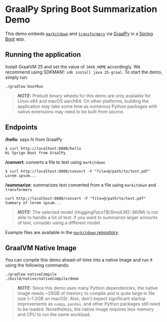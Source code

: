 # GraalPy Spring Boot Summarization Demo

This demo embeds [`markitdown`](https://github.com/microsoft/markitdown) and [`transformers`](https://github.com/huggingface/transformers) via [GraalPy](https://www.graalvm.org/python/) in a [Spring Boot](https://spring.io) app.


## Running the application


Install GraalVM 25 and set the value of `JAVA_HOME` accordingly. We recommend using SDKMAN!: `sdk install java 25-graal`. To start the demo, simply run:

```shell script
./gradlew bootRun
```
> **_NOTE:_** Prebuilt binary wheels for this demo are only available for Linux x64 and macOS aarch64. On other platforms, building the application may take some time as numerous Python packages with native extensions may need to be built from source.

## Endpoints

**/hello**: says hi from GraalPy
```shell script
$ curl http://localhost:8080/hello
Hi Sprign Boot from GraalPy
```

**/convert**: converts a file to text using `markitdown`
```shell script
$ curl http://localhost:8080/convert -F "file=@/path/to/test.pdf"
Lorem ipsum...
```

**/summarize**: summarizes text converted from a file using `markitdown` and `transformers`
```shell script
curl http://localhost:8080/convert -F "file=@/path/to/test.pdf"
Summary of lorem ipsum...
```
> **_NOTE:_** The selected model (*HuggingFaceTB/SmolLM2-360M*) is not able to handle a lot of text. If you want to summarize larger amounts of text, consider using a different model.

Example files are available in the [`markitdown` repository](https://github.com/microsoft/markitdown/tree/8a9d8f15936b2068bcb39ccc8d3b317f93784d86/packages/markitdown/tests/test_files).

## GraalVM Native Image

You can compile this demo ahead-of-time into a native image and run it using the following commands:

```shell script
./gradlew nativeCompile
./build/native/nativeCompile/demo
```

> **_NOTE:_** Since this demo uses many Python dependencies, the native image needs ~20GB of memory to compile and is quite large in file size (~1.2GB on macOS).
> Also, don't expect significant startup improvements as `numpy`, `pandas`, and other Python packages still need to be loaded.
> Nonetheless, the native image requires less memory and CPU to run the same workload.
